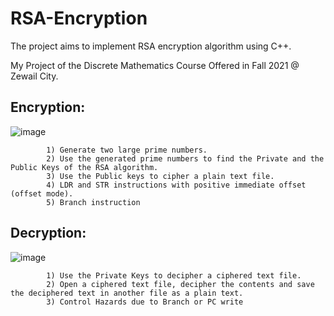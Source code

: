 # RSA-Encryption
The project aims to implement RSA encryption algorithm using C++.

My Project of the Discrete Mathematics Course Offered in Fall 2021 @ Zewail City.


## Encryption:
![image](https://user-images.githubusercontent.com/58476343/220203772-5e955e04-dec6-4162-a0f7-58352f5c0d99.png)

            1) Generate two large prime numbers. 
            2) Use the generated prime numbers to find the Private and the Public Keys of the RSA algorithm.
            3) Use the Public keys to cipher a plain text file.
            4) LDR and STR instructions with positive immediate offset (offset mode).
            5) Branch instruction
 
## Decryption:
![image](https://user-images.githubusercontent.com/58476343/220203806-3a341087-758d-45e5-bc90-35b48ffd072e.png)

            1) Use the Private Keys to decipher a ciphered text file.
            2) Open a ciphered text file, decipher the contents and save the deciphered text in another file as a plain text.
            3) Control Hazards due to Branch or PC write
     
